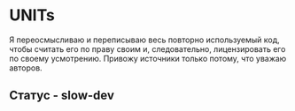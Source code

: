 # UNITs

Я переосмысливаю и переписываю весь повторно используемый код, чтобы считать его по праву своим и, следовательно, лицензировать его по своему усмотрению. Привожу источники только потому, что уважаю авторов.

## Статус - slow-dev
